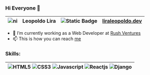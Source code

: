 ### Hi Everyone 👋
| ![ni](https://flagcdn.com/16x12/ni.png) | __Leopoldo Lira__ | ![Static Badge](https://img.shields.io/badge/React-Developer_%F0%9F%A4%93-blue) | [liraleopoldo.dev](https://liraleopoldo.dev) |
| --- | --- | --- | --- |


- 🔭 I’m currently working as a Web Developer at [Rush Ventures]([https://rushventures.com](https://rushventures.com))
- 📫 This is how you can reach [me](https://www.linkedin.com/in/leopoldo-lira-b70b52116/)

###

### Skills:

| ![HTML5](https://img.shields.io/badge/HTML5-E34F26?style=for-the-badge&logo=html5&logoColor=white) ![CSS3](https://img.shields.io/badge/CSS3-1572B6?style=for-the-badge&logo=css3&logoColor=white) ![Javascript](https://img.shields.io/badge/JavaScript-F7DF1E?style=for-the-badge&logo=JavaScript&logoColor=white) ![Reactjs](https://img.shields.io/badge/React-20232A?style=for-the-badge&logo=react&logoColor=61DAFB)  ![Django](https://img.shields.io/badge/Django-FFFFFF?style=for-the-badge&logo=django&logoColor=white&color=092e20) |
|---|
